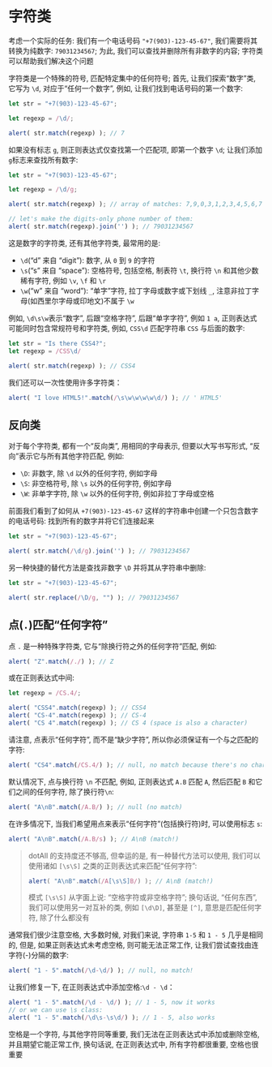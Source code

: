 # 字符类

考虑一个实际的任务: 我们有一个电话号码 `"+7(903)-123-45-67"`, 我们需要将其转换为纯数字: `79031234567`; 为此, 我们可以查找并删除所有非数字的内容; 字符类可以帮助我们解决这个问题

字符类是一个特殊的符号, 匹配特定集中的任何符号; 首先, 让我们探索“数字”类, 它写为 `\d`, 对应于“任何一个数字”, 例如, 让我们找到电话号码的第一个数字:

```javascript
let str = "+7(903)-123-45-67";

let regexp = /\d/;

alert( str.match(regexp) ); // 7
```

如果没有标志 `g`, 则正则表达式仅查找第一个匹配项, 即第一个数字 `\d`; 让我们添加 `g`标志来查找所有数字:

```javascript
let str = "+7(903)-123-45-67";

let regexp = /\d/g;

alert( str.match(regexp) ); // array of matches: 7,9,0,3,1,2,3,4,5,6,7

// let's make the digits-only phone number of them:
alert( str.match(regexp).join('') ); // 79031234567
```

这是数字的字符类, 还有其他字符类, 最常用的是:

- `\d`(“d” 来自 “digit”): 数字, 从 `0` 到 `9` 的字符
- `\s`(“s” 来自 “space”): 空格符号, 包括空格, 制表符 `\t`, 换行符 `\n` 和其他少数稀有字符, 例如 `\v`, `\f` 和 `\r`
- `\w`(“w” 来自 “word”): “单字”字符, 拉丁字母或数字或下划线 `_`, 注意非拉丁字母(如西里尔字母或印地文)不属于 `\w`

例如, `\d\s\w`表示“数字”, 后跟“空格字符”, 后跟“单字字符”, 例如 `1 a`, 正则表达式可能同时包含常规符号和字符类, 例如, `CSS\d` 匹配字符串 `CSS` 与后面的数字:

```javascript
let str = "Is there CSS4?";
let regexp = /CSS\d/

alert( str.match(regexp) ); // CSS4
```

我们还可以一次性使用许多字符类：

```javascript
alert( "I love HTML5!".match(/\s\w\w\w\w\d/) ); // ' HTML5'
```

## 反向类

对于每个字符类, 都有一个“反向类”, 用相同的字母表示, 但要以大写书写形式, “反向”表示它与所有其他字符匹配, 例如:

- `\D`: 非数字, 除 `\d` 以外的任何字符, 例如字母
- `\S`: 非空格符号, 除 `\s` 以外的任何字符, 例如字母
- `\W`: 非单字字符, 除 `\w` 以外的任何字符, 例如非拉丁字母或空格

前面我们看到了如何从 `+7(903)-123-45-67` 这样的字符串中创建一个只包含数字的电话号码: 找到所有的数字并将它们连接起来

```javascript
let str = "+7(903)-123-45-67";

alert( str.match(/\d/g).join('') ); // 79031234567
```

另一种快捷的替代方法是查找非数字 `\D` 并将其从字符串中删除:

```javascript
let str = "+7(903)-123-45-67";

alert( str.replace(/\D/g, "") ); // 79031234567
```

## 点(`.`)匹配“任何字符”

点 `.` 是一种特殊字符类, 它与“除换行符之外的任何字符”匹配, 例如:

```javascript
alert( "Z".match(/./) ); // Z
```

或在正则表达式中间:

```javascript
let regexp = /CS.4/;

alert( "CSS4".match(regexp) ); // CSS4
alert( "CS-4".match(regexp) ); // CS-4
alert( "CS 4".match(regexp) ); // CS 4 (space is also a character)
```

请注意, 点表示“任何字符”, 而不是“缺少字符”, 所以你必须保证有一个与之匹配的字符:

```javascript
alert( "CS4".match(/CS.4/) ); // null, no match because there's no character for the dot
```

默认情况下, 点与换行符 `\n` 不匹配, 例如, 正则表达式 `A.B` 匹配 `A`, 然后匹配 `B` 和它们之间的任何字符, 除了换行符`\n`:

```javascript
alert( "A\nB".match(/A.B/) ); // null (no match)
```

在许多情况下, 当我们希望用点来表示“任何字符”(包括换行符)时, 可以使用标志 `s`:

```javascript
alert( "A\nB".match(/A.B/s) ); // A\nB (match!)
```

> dotAll 的支持度还不够高, 但幸运的是, 有一种替代方法可以使用, 我们可以使用诸如 `[\s\S]` 之类的正则表达式来匹配“任何字符”:
>
> ```javascript
>alert( "A\nB".match(/A[\s\S]B/) ); // A\nB (match!)
> ```
>
> 模式 `[\s\S]` 从字面上说: “空格字符或非空格字符”; 换句话说, “任何东西”, 我们可以使用另一对互补的类, 例如 `[\d\D]`, 甚至是 `[^]`, 意思是匹配任何字符, 除了什么都没有
> 

通常我们很少注意空格, 大多数时候, 对我们来说, 字符串 `1-5` 和 `1 - 5` 几乎是相同的, 但是, 如果正则表达式未考虑空格, 则可能无法正常工作, 让我们尝试查找由连字符(-)分隔的数字:

```javascript
alert( "1 - 5".match(/\d-\d/) ); // null, no match!
```

让我们修复一下, 在正则表达式中添加空格:`\d - \d`：

```javascript
alert( "1 - 5".match(/\d - \d/) ); // 1 - 5, now it works
// or we can use \s class:
alert( "1 - 5".match(/\d\s-\s\d/) ); // 1 - 5, also works
```

空格是一个字符, 与其他字符同等重要, 我们无法在正则表达式中添加或删除空格, 并且期望它能正常工作, 换句话说, 在正则表达式中, 所有字符都很重要, 空格也很重要

